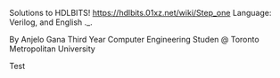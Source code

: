 Solutions to HDLBITS!
https://hdlbits.01xz.net/wiki/Step_one
Language: Verilog, and English ._.

By Anjelo Gana
Third Year Computer Engineering Studen @ Toronto Metropolitan University

Test